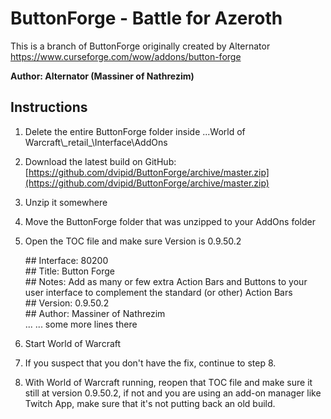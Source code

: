 # ButtonForge - Battle for Azeroth

This is a branch of ButtonForge originally created by Alternator
https://www.curseforge.com/wow/addons/button-forge

**Author: Alternator (Massiner of Nathrezim)**

## Instructions
1. Delete the entire ButtonForge folder inside ...World of Warcraft\\\_retail_\Interface\AddOns
2. Download the latest build on GitHub: [https://github.com/dvipid/ButtonForge/archive/master.zip](https://github.com/dvipid/ButtonForge/archive/master.zip)
3. Unzip it somewhere
4. Move the ButtonForge folder that was unzipped to your AddOns folder
5. Open the TOC file and make sure Version is 0.9.50.2

    \## Interface: 80200  
\## Title: Button Forge  
\## Notes: Add as many or few extra Action Bars and Buttons to your user interface to complement the standard (or other) Action Bars  
\## Version: 0.9.50.2  
\## Author: Massiner of Nathrezim  
\... ... some more lines there

6. Start World of Warcraft
7. If you suspect that you don't have the fix, continue to step 8.
8. With World of Warcraft running, reopen that TOC file and make sure it still at version 0.9.50.2, if not and you are using an add-on manager like Twitch App, make sure that it's not putting back an old build.
